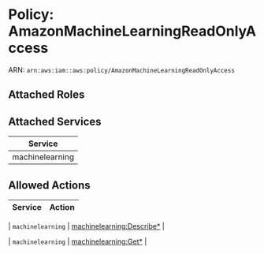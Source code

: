 # Policy: AmazonMachineLearningReadOnlyAccess

ARN: `arn:aws:iam::aws:policy/AmazonMachineLearningReadOnlyAccess`

## Attached Roles

## Attached Services

| Service |
|---------|
| machinelearning |

## Allowed Actions

| Service | Action |
|:-------:|--------|

| `machinelearning` | [machinelearning:Describe*](../actions.md#machinelearning:describeall) |

| `machinelearning` | [machinelearning:Get*](../actions.md#machinelearning:getall) |
